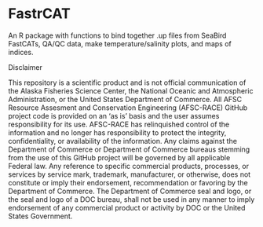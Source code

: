 # FastrCAT
An R package with functions to bind together .up files from SeaBird FastCATs, QA/QC data, make temperature/salinity plots, and maps of indices.

Disclaimer  

This repository is a scientific product and is not official communication of the Alaska Fisheries Science Center, the National Oceanic and Atmospheric Administration, or the United States Department of Commerce. All AFSC Resource Assesment and Conservation Engineering (AFSC-RACE) GitHub project code is provided on an ‘as is’ basis and the user assumes responsibility for its use. AFSC-RACE has relinquished control of the information and no longer has responsibility to protect the integrity, confidentiality, or availability of the information. Any claims against the Department of Commerce or Department of Commerce bureaus stemming from the use of this GitHub project will be governed by all applicable Federal law. Any reference to specific commercial products, processes, or services by service mark, trademark, manufacturer, or otherwise, does not constitute or imply their endorsement, recommendation or favoring by the Department of Commerce. The Department of Commerce seal and logo, or the seal and logo of a DOC bureau, shall not be used in any manner to imply endorsement of any commercial product or activity by DOC or the United States Government.
